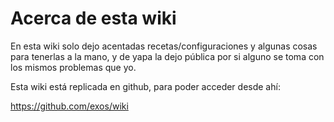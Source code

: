 <!-- TITLE: Exos wiki -->
<!-- SUBTITLE: Una wiki de exos -->

# Acerca de esta wiki
En esta wiki solo dejo acentadas recetas/configuraciones y algunas cosas para tenerlas a la mano, y de yapa la dejo pública por si alguno se toma con los mismos problemas que yo. 

Esta wiki está replicada en github, para poder acceder desde ahí:

https://github.com/exos/wiki